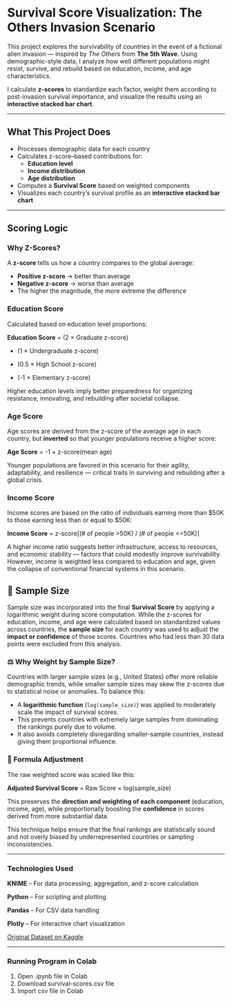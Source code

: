 # Survival Score Visualization: The Others Invasion Scenario

This project explores the survivability of countries in the event of a fictional alien invasion — inspired by *The Others* from **The 5th Wave**. Using demographic-style data, I analyze how well different populations might resist, survive, and rebuild based on education, income, and age characteristics.

I calculate **z-scores** to standardize each factor, weight them according to post-invasion survival importance, and visualize the results using an **interactive stacked bar chart**.

---

## What This Project Does

- Processes demographic data for each country
- Calculates z-score–based contributions for:
  - **Education level**
  - **Income distribution**
  - **Age distribution**
- Computes a **Survival Score** based on weighted components
- Visualizes each country’s survival profile as an **interactive stacked bar chart**

---

## Scoring Logic

### Why Z-Scores?

A **z-score** tells us how a country compares to the global average:
- **Positive z-score** → better than average
- **Negative z-score** → worse than average
- The higher the magnitude, the more extreme the difference

### Education Score

Calculated based on education level proportions:

**Education Score** = (2 × Graduate z-score)

+ (1 × Undergraduate z-score)

- (0.5 × High School z-score)

- (-1 × Elementary z-score)


Higher education levels imply better preparedness for organizing resistance, innovating, and rebuilding after societal collapse.

### Age Score

Age scores are derived from the z-score of the average age in each country, but **inverted** so that younger populations receive a higher score:

**Age Score** = -1 × z-score(mean age)

Younger populations are favored in this scenario for their agility, adaptability, and resilience — critical traits in surviving and rebuilding after a global crisis.

### Income Score

Income scores are based on the ratio of individuals earning more than \$50K to those earning less than or equal to \$50K:

**Income Score** = z-score[(# of people >50K) / (# of people <=50K)]

A higher income ratio suggests better infrastructure, access to resources, and economic stability — factors that could modestly improve survivability. However, income is weighted less compared to education and age, given the collapse of conventional financial systems in this scenario.

## 🧮 Sample Size

Sample size was incorporated into the final **Survival Score** by applying a logarithmic weight during score computation. While the z-scores for education, income, and age were calculated based on standardized values across countries, the **sample size** for each country was used to adjust the **impact or confidence** of those scores. Countries who had less than 30 data points were excluded from this analysis.

### ⚖️ Why Weight by Sample Size?

Countries with larger sample sizes (e.g., United States) offer more reliable demographic trends, while smaller sample sizes may skew the z-scores due to statistical noise or anomalies. To balance this:

- A **logarithmic function** (`log(sample_size)`) was applied to moderately scale the impact of survival scores.
- This prevents countries with extremely large samples from dominating the rankings purely due to volume.
- It also avoids completely disregarding smaller-sample countries, instead giving them proportional influence.

### 🧠 Formula Adjustment

The raw weighted score was scaled like this:

**Adjusted Survival Score** = Raw Score × log(sample_size)


This preserves the **direction and weighting of each component** (education, income, age), while proportionally boosting the **confidence** in scores derived from more substantial data.

This technique helps ensure that the final rankings are statistically sound and not overly biased by underrepresented countries or sampling inconsistencies.

---

### Technologies Used
**KNIME** – For data processing, aggregation, and z-score calculation

**Python** – For scripting and plotting

**Pandas** – For CSV data handling

**Plotly** – For interactive chart visualization

[Original Dataset on Kaggle](https://www.kaggle.com/datasets/mastmustu/income)

---

### Running Program in Colab
1. Open .ipynb file in Colab
2. Download survival-scores.csv file
3. Import csv file in Colab


